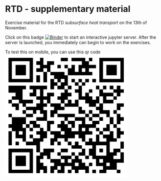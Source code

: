 # RTD - supplementary material
Exercise material for the RTD *subsurface heat transport* on the 13th of November.

Click on this badge [![Binder](https://mybinder.org/badge.svg)](https://mybinder.org/v2/gh/Japhiolite/RTD/master) to start an interactive jupyter server. After the server is launched, you immediately can begin to work on the exercises. 

To test this on mobile, you can use this qr code ![qrcode](qrcode_binder.png)
